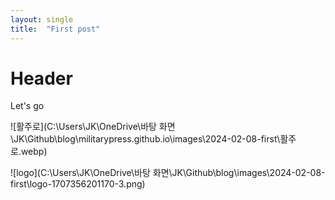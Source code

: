 ```yaml
---
layout: single
title:  "First post"
---
```


# Header
Let's go

![활주로](C:\Users\JK\OneDrive\바탕 화면\JK\Github\blog\militarypress.github.io\images\2024-02-08-first\활주로.webp)

![logo](C:\Users\JK\OneDrive\바탕 화면\JK\Github\blog\images\2024-02-08-first\logo-1707356201170-3.png)
